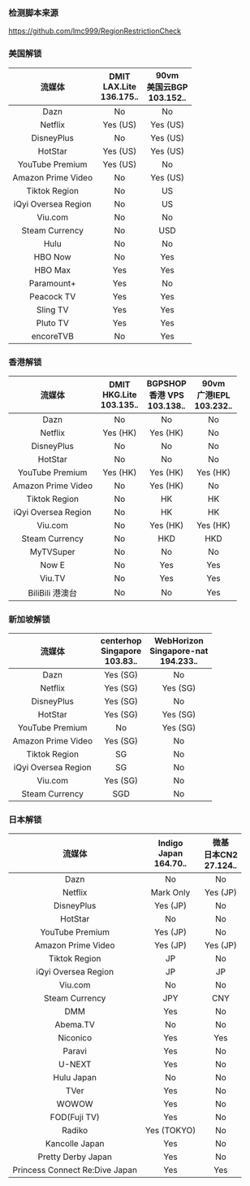 ### 检测脚本来源
https://github.com/lmc999/RegionRestrictionCheck

### 美国解锁
| 流媒体 | DMIT<br>LAX.Lite<br>136.175.*.* | 90vm<br>美国云BGP<br>103.152.*.* |
| :-----------:  | :-----------:  | :-----------: |
| Dazn | No | No |
| Netflix | Yes (US) | Yes (US) |
| DisneyPlus | No | Yes (US) |
| HotStar | Yes (US) | Yes (US) |
| YouTube Premium | Yes (US) | No |
| Amazon Prime Video | No | Yes (US) |
| Tiktok Region | No | US |
| iQyi Oversea Region | No | US |
| Viu.com | No | No |
| Steam Currency | No | USD |
| Hulu | No | No |
| HBO Now | No | Yes |
| HBO Max | Yes | Yes |
| Paramount+ | Yes | No |
| Peacock TV | Yes | Yes |
| Sling TV | Yes | Yes |
| Pluto TV | Yes | Yes |
| encoreTVB | No | Yes |

### 香港解锁
| 流媒体 | DMIT<br>HKG.Lite<br>103.135.*.* | BGPSHOP<br>香港 VPS<br>103.138.*.* | 90vm<br>广港IEPL<br>103.232.*.* |
| :-----------:  | :-----------:  | :-----------: | :-----------: |
| Dazn | No | No | No |
| Netflix | Yes (HK) | Yes (HK) | No |
| DisneyPlus | No | No | No |
| HotStar | No | No | No |
| YouTube Premium | Yes (HK) | Yes (HK) | Yes (HK) |
| Amazon Prime Video | No | Yes (HK) | No |
| Tiktok Region | No | HK | HK |
| iQyi Oversea Region | No | HK | HK |
| Viu.com | No | Yes (HK) | Yes (HK) |
| Steam Currency | No | HKD | HKD |
| MyTVSuper | No | No | No |
| Now E | No | Yes | Yes |
| Viu.TV | No | Yes | Yes |
| BiliBili 港澳台 | No | No | Yes |

### 新加坡解锁
| 流媒体 | centerhop<br>Singapore<br>103.83.*.* | WebHorizon<br>Singapore-nat<br>194.233.*.* |
| :-----------:  | :-----------:  | :-----------: |
| Dazn | Yes (SG) | No |
| Netflix | Yes (SG) | Yes (SG) |
| DisneyPlus | Yes (SG) | No |
| HotStar | Yes (SG) | Yes (SG) |
| YouTube Premium | No | Yes (SG) |
| Amazon Prime Video | Yes (SG) | No |
| Tiktok Region | SG | No |
| iQyi Oversea Region | SG | No |
| Viu.com | Yes (SG) | No |
| Steam Currency | SGD | No |

### 日本解锁
| 流媒体 | Indigo<br>Japan<br>164.70.*.* | 微基<br>日本CN2<br>27.124.*.* |
| :-----------:  | :-----------:  | :-----------: |
| Dazn | No | No |
| Netflix | Mark Only | Yes (JP) |
| DisneyPlus | Yes (JP) | No |
| HotStar | No | No |
| YouTube Premium | Yes (JP) | No |
| Amazon Prime Video | Yes (JP) | Yes (JP) |
| Tiktok Region | JP | No |
| iQyi Oversea Region | JP | JP |
| Viu.com | No | No |
| Steam Currency | JPY | CNY |
| DMM | Yes | No |
| Abema.TV | No | No |
| Niconico | Yes | Yes |
| Paravi | Yes | No |
| U-NEXT | Yes | No |
| Hulu Japan | No | No |
| TVer | Yes | No |
| WOWOW | Yes | No |
| FOD(Fuji TV) | Yes | No |
| Radiko | Yes (TOKYO) | No |
| Kancolle Japan | Yes | No |
| Pretty Derby Japan | Yes | No |
| Princess Connect Re:Dive Japan | Yes | Yes |
